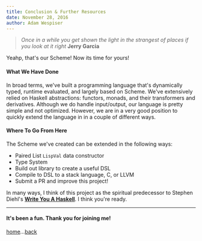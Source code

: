 ```yaml
---
title: Conclusion & Further Resources
date: November 28, 2016
author: Adam Wespiser
---
```


> *Once in a while you get shown the light in the strangest of places if you look at it right* **Jerry Garcia**

Yeahp, that's our Scheme! Now its time for yours!


#### What We Have Done
In broad terms, we've built a programming language that's dynamically typed, runtime evaluated, and largely based on Scheme. 
We've extensively relied on Haskell abstractions: functors, monads, and their transformers and derivatives. 
Although we do handle input/output, our language is pretty simple and not optimized. 
However, we are in a very good position to quickly extend the language in in a couple of different ways. 

#### Where To Go From Here
The Scheme we've created can be extended in the following ways:

* Paired List `LispVal` data constructor
* Type System
* Build out library to create a useful DSL
* Compile to DSL to a stack language, C, or LLVM
* Submit a PR and improve this project!

In many ways, I think of this project as the spiritual predecessor to Stephen Diehl's [**Write You A Haskell**](http://dev.stephendiehl.com/fun/). I think you're ready.

---

#### It's been a fun. Thank you for joining me!
[home](home.html)...[back](09_test.html)
